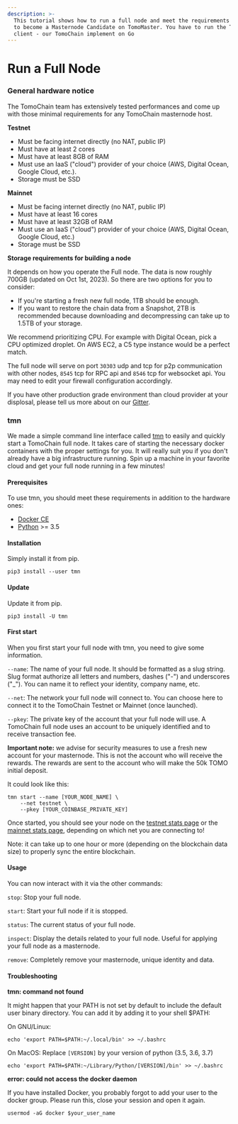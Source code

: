 ```yaml
---
description: >-
  This tutorial shows how to run a full node and meet the requirements to apply
  to become a Masternode Candidate on TomoMaster. You have to run the TomoChain
  client - our TomoChain implement on Go
---
```


# Run a Full Node

### General hardware notice <a href="#general-hardware-notice" id="general-hardware-notice"></a>

The TomoChain team has extensively tested performances and come up with those minimal requirements for any TomoChain masternode host.

**Testnet**

* Must be facing internet directly (no NAT, public IP)
* Must have at least 2 cores
* Must have at least 8GB of RAM
* Must use an IaaS ("cloud") provider of your choice (AWS, Digital Ocean, Google Cloud, etc.).
* Storage must be SSD

**Mainnet**

* Must be facing internet directly (no NAT, public IP)
* Must have at least 16 cores
* Must have at least 32GB of RAM
* Must use an IaaS ("cloud") provider of your choice (AWS, Digital Ocean, Google Cloud, etc.)
* Storage must be SSD

**Storage requirements for building a node**

It depends on how you operate the Full node. The data is now roughly 700GB (updated on Oct 1st, 2023). So there are two options for you to consider:

* If you're starting a fresh new full node, 1TB should be enough.
* If you want to restore the chain data from a Snapshot, 2TB is recommended because downloading and decompressing can take up to 1.5TB of your storage.

We recommend prioritizing CPU. For example with Digital Ocean, pick a CPU optimized droplet. On AWS EC2, a C5 type instance would be a perfect match.

The full node will serve on port `30303` udp and tcp for p2p communication with other nodes, `8545` tcp for RPC api and `8546` tcp for websocket api. You may need to edit your firewall configuration accordingly.

If you have other production grade environment than cloud provider at your displosal, please tell us more about on our [Gitter](https://gitter.im/tomochain).

### tmn <a href="#tmn" id="tmn"></a>

We made a simple command line interface called [tmn](https://github.com/tomochain/masternode) to easily and quickly start a TomoChain full node. It takes care of starting the necessary docker containers with the proper settings for you. It will really suit you if you don't already have a big infrastructure running. Spin up a machine in your favorite cloud and get your full node running in a few minutes!

#### Prerequisites <a href="#prerequisites" id="prerequisites"></a>

To use tmn, you should meet these requirements in addition to the hardware ones:

* [Docker CE](https://docs.docker.com/install/)
* [Python](https://docs.python-guide.org/starting/install3/linux/) >= 3.5

#### Installation <a href="#installation" id="installation"></a>

Simply install it from pip.

```
pip3 install --user tmn
```

#### Update <a href="#update" id="update"></a>

Update it from pip.

```
pip3 install -U tmn
```

#### First start <a href="#first-start" id="first-start"></a>

When you first start your full node with tmn, you need to give some information.

`--name`: The name of your full node. It should be formatted as a slug string. Slug format authorize all letters and numbers, dashes ("-") and underscores ("\_"). You can name it to reflect your identity, company name, etc.

`--net`: The network your full node will connect to. You can choose here to connect it to the TomoChain Testnet or Mainnet (once launched).

`--pkey`: The private key of the account that your full node will use. A TomoChain full node uses an account to be uniquely identified and to receive transaction fee.

**Important note:** we advise for security measures to use a fresh new account for your masternode. This is not the account who will receive the rewards. The rewards are sent to the account who will make the 50k TOMO initial deposit.

It could look like this:

```
tmn start --name [YOUR_NODE_NAME] \
    --net testnet \
    --pkey [YOUR_COINBASE_PRIVATE_KEY]
```

Once started, you should see your node on the [testnet stats page](https://stats.testnet.tomochain.com/) or the [mainnet stats page](https://stats.tomochain.com/), depending on which net you are connecting to!

Note: it can take up to one hour or more (depending on the blockchain data size) to properly sync the entire blockchain.

#### Usage <a href="#usage" id="usage"></a>

You can now interact with it via the other commands:

`stop`: Stop your full node.

`start`: Start your full node if it is stopped.

`status`: The current status of your full node.

`inspect`: Display the details related to your full node. Useful for applying your full node as a masternode.

`remove`: Completely remove your masternode, unique identity and data.

#### Troubleshooting <a href="#troubleshooting" id="troubleshooting"></a>

**tmn: command not found**

It might happen that your PATH is not set by default to include the default user binary directory. You can add it by adding it to your shell $PATH:

On GNU/Linux:

```
echo 'export PATH=$PATH:~/.local/bin' >> ~/.bashrc
```

On MacOS: Replace `[VERSION]` by your version of python (3.5, 3.6, 3.7)

```
echo 'export PATH=$PATH:~/Library/Python/[VERSION]/bin' >> ~/.bashrc
```

**error: could not access the docker daemon**

If you have installed Docker, you probably forgot to add your user to the docker group. Please run this, close your session and open it again.

```
usermod -aG docker $your_user_name
```

